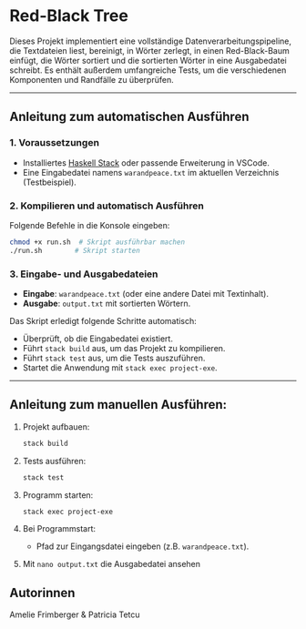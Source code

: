 # Red-Black Tree

Dieses Projekt implementiert eine vollständige Datenverarbeitungspipeline, die Textdateien liest, bereinigt, in Wörter zerlegt, in einen Red-Black-Baum einfügt, die Wörter sortiert und die sortierten Wörter in eine Ausgabedatei schreibt. Es enthält außerdem umfangreiche Tests, um die verschiedenen Komponenten und Randfälle zu überprüfen.

----------------

## Anleitung zum automatischen Ausführen

### 1. Voraussetzungen

- Installiertes [Haskell Stack](https://docs.haskellstack.org/en/stable/) oder passende Erweiterung in VSCode.
- Eine Eingabedatei namens `warandpeace.txt` im aktuellen Verzeichnis (Testbeispiel).

### 2. Kompilieren und automatisch Ausführen

Folgende Befehle in die Konsole eingeben:

```bash
chmod +x run.sh  # Skript ausführbar machen
./run.sh        # Skript starten
```

### 3. Eingabe- und Ausgabedateien

- **Eingabe**: `warandpeace.txt` (oder eine andere Datei mit Textinhalt).
- **Ausgabe**: `output.txt` mit sortierten Wörtern.

Das Skript erledigt folgende Schritte automatisch:
- Überprüft, ob die Eingabedatei existiert.
- Führt `stack build` aus, um das Projekt zu kompilieren.
- Führt `stack test` aus, um die Tests auszuführen.
- Startet die Anwendung mit `stack exec project-exe`.

-------------------------

## Anleitung zum manuellen Ausführen:

1. Projekt aufbauen:
   ```bash
   stack build
   ```
2. Tests ausführen:
   ```bash
   stack test
   ```
3. Programm starten:
   ```bash
   stack exec project-exe
   ```
4. Bei Programmstart:
   - Pfad zur Eingangsdatei eingeben (z.B. `warandpeace.txt`).

5. Mit ````nano output.txt```` die Ausgabedatei ansehen

## Autorinnen
Amelie Frimberger & Patricia Tetcu


